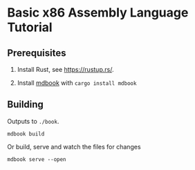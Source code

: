 # Basic x86 Assembly Language Tutorial

## Prerequisites

1) Install Rust, see https://rustup.rs/.

2) Install [mdbook](https://rust-lang-nursery.github.io/mdBook/) with `cargo install mdbook`

## Building

Outputs to `./book`.

```
mdbook build
```

Or build, serve and watch the files for changes

```
mdbook serve --open
```
